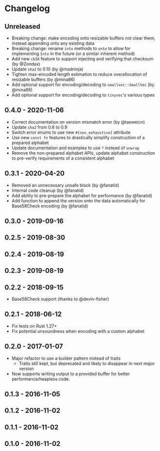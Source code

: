 # Changelog

## Unreleased

 * Breaking change: make encoding onto resizable buffers not clear them, instead appending onto any existing data
 * Breaking change: rename `into` methods to `onto` to allow for implementing `Into` in the future (or a similar inherent method)
 * Add new `cb58` feature to support injecting and verifying that checksum (by @Zondax)
 * Update `sha2` to 0.10 (by @madninja)
 * Tighten max-encoded length estimation to reduce overallocation of resizable buffers (by @mina86)
 * Add optional support for encoding/decoding to `smallvec::SmallVec` (by @mina86)
 * Add optional support for encoding/decoding to `tinyvec`'s various types

## 0.4.0 - 2020-11-06

 * Correct documentation on version mismatch error (by @taoweicn)
 * Update `sha2` from 0.8 to 0.9
 * Switch error enums to use new `#[non_exhaustive]` attribute
 * Use new `const fn` features to drastically simplify construction of a prepared alphabet
 * Update documentation and examples to use `?` instead of `unwrap`
 * Remove the non-prepared alphabet APIs, update alphabet construction to pre-verify requirements of a consistent alphabet

## 0.3.1 - 2020-04-20

 * Removed an unnecessary unsafe block (by @fanatid)
 * Internal code cleanup (by @fanatid)
 * Add ability to pre-prepare the alphabet for performance (by @fanatid)
 * Add function to append the version onto the data automatically for Base58Check encoding (by @fanatid)

## 0.3.0 - 2019-09-16
## 0.2.5 - 2019-08-30
## 0.2.4 - 2019-08-19
## 0.2.3 - 2019-08-19
## 0.2.2 - 2018-09-15

 * Base58Check support (thanks to @devin-fisher)

## 0.2.1 - 2018-06-12

 * Fix tests on Rust 1.27+
 * Fix potential unsoundness when encoding with a custom alphabet

## 0.2.0 - 2017-01-07

 * Major refactor to use a builder pattern instead of traits
   * Traits still kept, but deprecated and likely to disappear in next major version
 * Now supports writing output to a provided buffer for better performance/heapless code.

## 0.1.3 - 2016-11-05
## 0.1.2 - 2016-11-02
## 0.1.1 - 2016-11-02
## 0.1.0 - 2016-11-02
